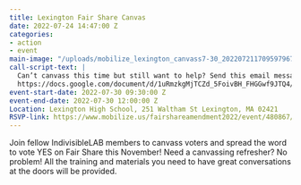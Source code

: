 ```yaml
---
title: Lexington Fair Share Canvas
date: 2022-07-24 14:47:00 Z
categories:
- action
- event
main-image: "/uploads/mobilize_lexington_canvass7-30_20220721170959796779.png.webp"
call-script-text: |
  Can’t canvass this time but still want to help? Send this email message to your friends, family, and connections in Massachusetts.
  https://docs.google.com/document/d/1uRmzkgMjTCZd_5FoivBH_FHGGwf9JTQ4/edit
event-start-date: 2022-07-30 09:30:00 Z
event-end-date: 2022-07-30 12:00:00 Z
Location: Lexington High School, 251 Waltham St Lexington, MA 02421
RSVP-link: https://www.mobilize.us/fairshareamendment2022/event/480867/
---
```


Join fellow IndivisibleLAB members to canvass voters and spread the word to vote YES on Fair Share this November! Need a canvassing refresher? No problem! All the training and materials you need to have great conversations at the doors will be provided.
